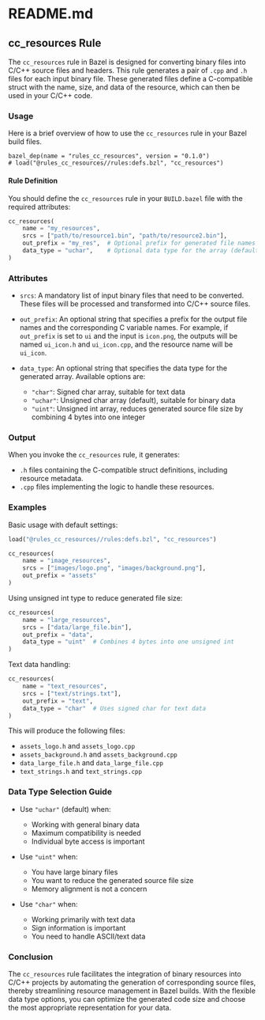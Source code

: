 # README.md

## cc_resources Rule

The `cc_resources` rule in Bazel is designed for converting binary files into C/C++ source files and headers. This rule generates a pair of `.cpp` and `.h` files for each input binary file. These generated files define a C-compatible struct with the name, size, and data of the resource, which can then be used in your C/C++ code.

### Usage

Here is a brief overview of how to use the `cc_resources` rule in your Bazel build files.

```bazel
bazel_dep(name = "rules_cc_resources", version = "0.1.0")
# load("@rules_cc_resources//rules:defs.bzl", "cc_resources")
```

#### Rule Definition

You should define the `cc_resources` rule in your `BUILD.bazel` file with the required attributes:

```python
cc_resources(
    name = "my_resources",
    srcs = ["path/to/resource1.bin", "path/to/resource2.bin"],
    out_prefix = "my_res",  # Optional prefix for generated file names
    data_type = "uchar",    # Optional data type for the array (default: "uchar")
)
```

### Attributes

- `srcs`: A mandatory list of input binary files that need to be converted. These files will be processed and transformed into C/C++ source files.

- `out_prefix`: An optional string that specifies a prefix for the output file names and the corresponding C variable names. For example, if `out_prefix` is set to `ui` and the input is `icon.png`, the outputs will be named `ui_icon.h` and `ui_icon.cpp`, and the resource name will be `ui_icon`.

- `data_type`: An optional string that specifies the data type for the generated array. Available options are:
  - `"char"`: Signed char array, suitable for text data
  - `"uchar"`: Unsigned char array (default), suitable for binary data
  - `"uint"`: Unsigned int array, reduces generated source file size by combining 4 bytes into one integer

### Output

When you invoke the `cc_resources` rule, it generates:

- `.h` files containing the C-compatible struct definitions, including resource metadata.
- `.cpp` files implementing the logic to handle these resources.

### Examples

Basic usage with default settings:
```python
load("@rules_cc_resources//rules:defs.bzl", "cc_resources")

cc_resources(
    name = "image_resources",
    srcs = ["images/logo.png", "images/background.png"],
    out_prefix = "assets"
)
```

Using unsigned int type to reduce generated file size:
```python
cc_resources(
    name = "large_resources",
    srcs = ["data/large_file.bin"],
    out_prefix = "data",
    data_type = "uint"  # Combines 4 bytes into one unsigned int
)
```

Text data handling:
```python
cc_resources(
    name = "text_resources",
    srcs = ["text/strings.txt"],
    out_prefix = "text",
    data_type = "char"  # Uses signed char for text data
)
```

This will produce the following files:
- `assets_logo.h` and `assets_logo.cpp`
- `assets_background.h` and `assets_background.cpp`
- `data_large_file.h` and `data_large_file.cpp`
- `text_strings.h` and `text_strings.cpp`

### Data Type Selection Guide

- Use `"uchar"` (default) when:
  - Working with general binary data
  - Maximum compatibility is needed
  - Individual byte access is important

- Use `"uint"` when:
  - You have large binary files
  - You want to reduce the generated source file size
  - Memory alignment is not a concern

- Use `"char"` when:
  - Working primarily with text data
  - Sign information is important
  - You need to handle ASCII/text data

### Conclusion

The `cc_resources` rule facilitates the integration of binary resources into C/C++ projects by automating the generation of corresponding source files, thereby streamlining resource management in Bazel builds. With the flexible data type options, you can optimize the generated code size and choose the most appropriate representation for your data.
